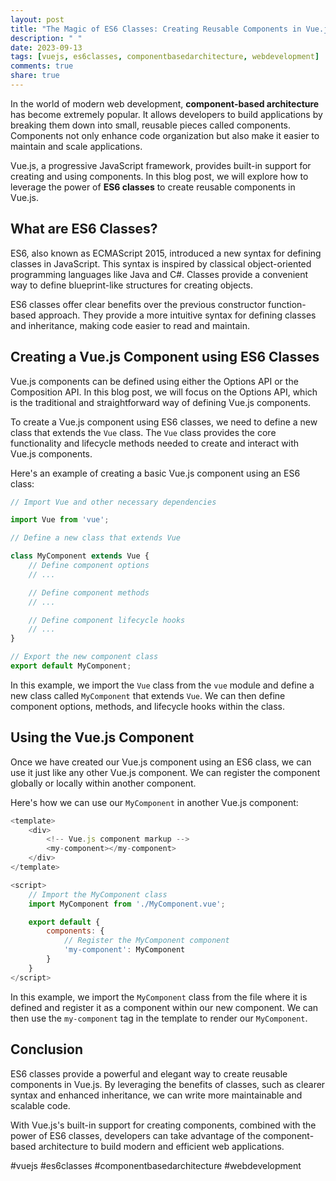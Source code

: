```yaml
---
layout: post
title: "The Magic of ES6 Classes: Creating Reusable Components in Vue.js"
description: " "
date: 2023-09-13
tags: [vuejs, es6classes, componentbasedarchitecture, webdevelopment]
comments: true
share: true
---
```


In the world of modern web development, **component-based architecture** has become extremely popular. It allows developers to build applications by breaking them down into small, reusable pieces called components. Components not only enhance code organization but also make it easier to maintain and scale applications.

Vue.js, a progressive JavaScript framework, provides built-in support for creating and using components. In this blog post, we will explore how to leverage the power of **ES6 classes** to create reusable components in Vue.js.

## What are ES6 Classes?

ES6, also known as ECMAScript 2015, introduced a new syntax for defining classes in JavaScript. This syntax is inspired by classical object-oriented programming languages like Java and C#. Classes provide a convenient way to define blueprint-like structures for creating objects.

ES6 classes offer clear benefits over the previous constructor function-based approach. They provide a more intuitive syntax for defining classes and inheritance, making code easier to read and maintain.

## Creating a Vue.js Component using ES6 Classes

Vue.js components can be defined using either the Options API or the Composition API. In this blog post, we will focus on the Options API, which is the traditional and straightforward way of defining Vue.js components.

To create a Vue.js component using ES6 classes, we need to define a new class that extends the `Vue` class. The `Vue` class provides the core functionality and lifecycle methods needed to create and interact with Vue.js components.

Here's an example of creating a basic Vue.js component using an ES6 class:

```javascript
// Import Vue and other necessary dependencies

import Vue from 'vue';

// Define a new class that extends Vue

class MyComponent extends Vue {
    // Define component options
    // ...

    // Define component methods
    // ...

    // Define component lifecycle hooks
    // ...
}

// Export the new component class
export default MyComponent;
```

In this example, we import the `Vue` class from the `vue` module and define a new class called `MyComponent` that extends `Vue`. We can then define component options, methods, and lifecycle hooks within the class.

## Using the Vue.js Component

Once we have created our Vue.js component using an ES6 class, we can use it just like any other Vue.js component. We can register the component globally or locally within another component.

Here's how we can use our `MyComponent` in another Vue.js component:

```javascript
<template>
    <div>
        <!-- Vue.js component markup -->
        <my-component></my-component>
    </div>
</template>

<script>
    // Import the MyComponent class
    import MyComponent from './MyComponent.vue';

    export default {
        components: {
            // Register the MyComponent component
            'my-component': MyComponent
        }
    }
</script>
```

In this example, we import the `MyComponent` class from the file where it is defined and register it as a component within our new component. We can then use the `my-component` tag in the template to render our `MyComponent`.

## Conclusion

ES6 classes provide a powerful and elegant way to create reusable components in Vue.js. By leveraging the benefits of classes, such as clearer syntax and enhanced inheritance, we can write more maintainable and scalable code.

With Vue.js's built-in support for creating components, combined with the power of ES6 classes, developers can take advantage of the component-based architecture to build modern and efficient web applications.

#vuejs #es6classes #componentbasedarchitecture #webdevelopment